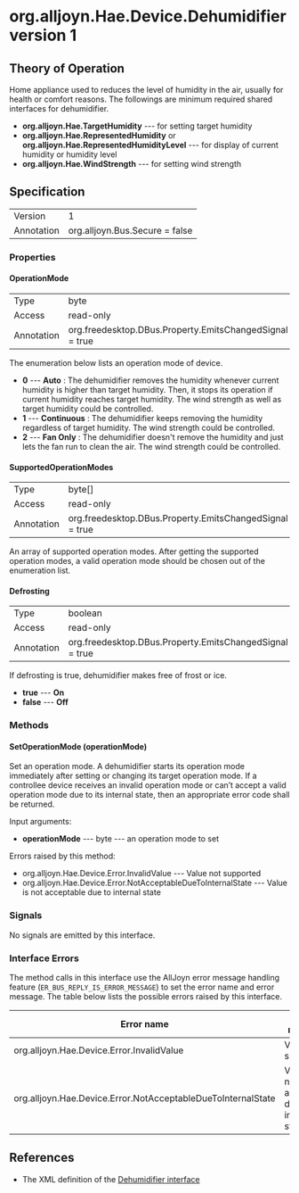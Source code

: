 # org.alljoyn.Hae.Device.Dehumidifier version 1

## Theory of Operation

Home appliance used to reduces the level of humidity in the air, usually for
health or comfort reasons. The followings are minimum required shared interfaces
for dehumidifier.
  * **org.alljoyn.Hae.TargetHumidity** --- for setting target humidity
  * **org.alljoyn.Hae.RepresentedHumidity**
  or **org.alljoyn.Hae.RepresentedHumidityLevel** --- for display of current
  humidity or humidity level
  * **org.alljoyn.Hae.WindStrength** --- for setting wind strength

## Specification

|            |                                                                |
|------------|----------------------------------------------------------------|
| Version    | 1                                                              |
| Annotation | org.alljoyn.Bus.Secure = false                                 |

### Properties

#### OperationMode

|            |                                                                |
|------------|----------------------------------------------------------------|
| Type       | byte                                                           |
| Access     | read-only                                                      |
| Annotation | org.freedesktop.DBus.Property.EmitsChangedSignal = true        |

The enumeration below lists an operation mode of device.
  * **0** --- **Auto** : The dehumidifier removes the humidity whenever current
  humidity is higher than target humidity. Then, it stops its operation if current
  humidity reaches target humidity. The wind strength as well as target humidity
  could be controlled.
  * **1** --- **Continuous** : The dehumidifier keeps removing the humidity
  regardless of target humidity. The wind strength could be controlled.
  * **2** --- **Fan Only** : The dehumidifier doesn't remove the humidity and
  just lets the fan run to clean the air. The wind strength could be controlled.

#### SupportedOperationModes

|            |                                                                |
|------------|----------------------------------------------------------------|
| Type       | byte[]                                                         |
| Access     | read-only                                                      |
| Annotation | org.freedesktop.DBus.Property.EmitsChangedSignal = true        |

An array of supported operation modes. After getting the supported operation modes,
a valid operation mode should be chosen out of the enumeration list.

#### Defrosting
|            |                                                                |
|------------|----------------------------------------------------------------|
| Type       | boolean                                                        |
| Access     | read-only                                                      |
| Annotation | org.freedesktop.DBus.Property.EmitsChangedSignal = true        |

If defrosting is true, dehumidifier makes free of frost or ice.

  * **true** --- **On**
  * **false** --- **Off**

### Methods

#### SetOperationMode (operationMode)

Set an operation mode. A dehumidifier starts its operation mode immediately after
setting or changing its target operation mode. If a controllee device receives
an invalid operation mode or can’t accept a valid operation mode due to its
internal state, then an appropriate error code shall be returned.

Input arguments:

  * **operationMode** --- byte --- an operation mode to set

Errors raised by this method:

  * org.alljoyn.Hae.Device.Error.InvalidValue --- Value not supported
  * org.alljoyn.Hae.Device.Error.NotAcceptableDueToInternalState --- Value is not acceptable due to internal state

### Signals

No signals are emitted by this interface.

### Interface Errors

The method calls in this interface use the AllJoyn error message handling feature
(`ER_BUS_REPLY_IS_ERROR_MESSAGE`) to set the error name and error message. The table
below lists the possible errors raised by this interface.

| Error name                                                   | Error message                                 |
|--------------------------------------------------------------|-----------------------------------------------|
| org.alljoyn.Hae.Device.Error.InvalidValue                    | Value not supported                           |
| org.alljoyn.Hae.Device.Error.NotAcceptableDueToInternalState | Value is not acceptable due to internal state |

## References

  * The XML definition of the [Dehumidifier interface](org.alljoyn.Hae.Device.Dehumidifier-v1.xml)
